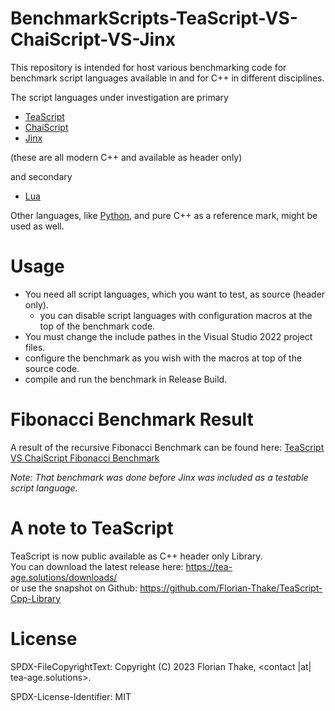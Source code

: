 # BenchmarkScripts-TeaScript-VS-ChaiScript-VS-Jinx
This repository is intended for host various benchmarking code for 
benchmark script languages available in and for C++ in different disciplines.

The script languages under investigation are primary 
- [TeaScript](https://tea-age.solutions/teascript/overview-and-highlights/)
- [ChaiScript](https://chaiscript.com/)
- [Jinx](https://jamesboer.github.io/Jinx/)

(these are all modern C++ and available as header only)

and secondary
- [Lua](https://www.lua.org/)

Other languages, like [Python](https://www.python.org/), and pure C++ as a reference mark, might be used as well.

# Usage
- You need all script languages, which you want to test, as source (header only).
  - you can disable script languages with configuration macros at the top of the benchmark code.
- You must change the include pathes in the Visual Studio 2022 project files.
- configure the benchmark as you wish with the macros at top of the source code.
- compile and run the benchmark in Release Build.

# Fibonacci Benchmark Result
A result of the recursive Fibonacci Benchmark can be found here:
[TeaScript VS ChaiScript Fibonacci Benchmark](https://tea-age.solutions/2023/01/08/teascript-vs-chaiscript-fibonacci-benchmark/)

*Note: That benchmark was done before Jinx was included as a testable script language.*

# A note to TeaScript
TeaScript is now public available as C++ header only Library. <br>
You can download the latest release here: https://tea-age.solutions/downloads/ <br>
or use the snapshot on Github: https://github.com/Florian-Thake/TeaScript-Cpp-Library

# License 
SPDX-FileCopyrightText: Copyright (C) 2023 Florian Thake, <contact |at| tea-age.solutions>.

SPDX-License-Identifier: MIT

